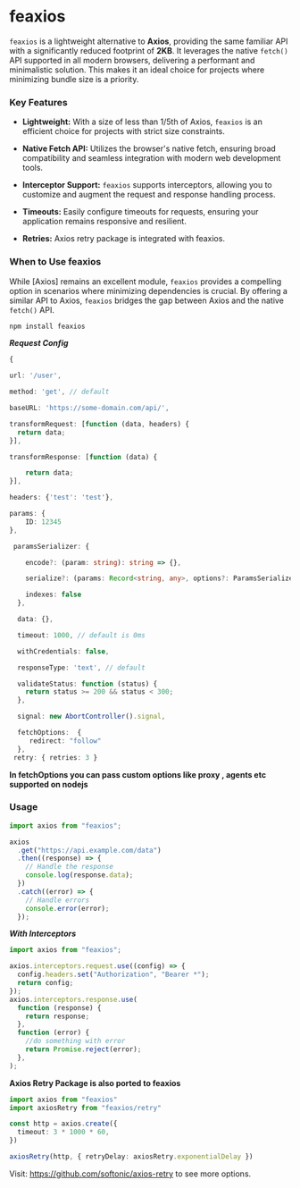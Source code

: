 # feaxios

`feaxios` is a lightweight alternative to **Axios**, providing the same familiar API with a significantly reduced footprint of **2KB**. It leverages the native `fetch()` API supported in all modern browsers, delivering a performant and minimalistic solution. This makes it an ideal choice for projects where minimizing bundle size is a priority.

### Key Features

- **Lightweight:** With a size of less than 1/5th of Axios, `feaxios` is an efficient choice for projects with strict size constraints.

- **Native Fetch API:** Utilizes the browser's native fetch, ensuring broad compatibility and seamless integration with modern web development tools.

- **Interceptor Support:** `feaxios` supports interceptors, allowing you to customize and augment the request and response handling process.

- **Timeouts:** Easily configure timeouts for requests, ensuring your application remains responsive and resilient.

- **Retries:** Axios retry package is integrated with feaxios.


### When to Use feaxios

While [Axios] remains an excellent module, `feaxios` provides a compelling option in scenarios where minimizing dependencies is crucial. By offering a similar API to Axios, `feaxios` bridges the gap between Axios and the native `fetch()` API.

```sh
npm install feaxios
```

**_Request Config_**

```ts
{

url: '/user',

method: 'get', // default

baseURL: 'https://some-domain.com/api/',

transformRequest: [function (data, headers) {
  return data;
}],

transformResponse: [function (data) {

    return data;
}],

headers: {'test': 'test'},

params: {
    ID: 12345
},

 paramsSerializer: {

    encode?: (param: string): string => {},

    serialize?: (params: Record<string, any>, options?: ParamsSerializerOptions ),

    indexes: false
  },

  data: {},

  timeout: 1000, // default is 0ms

  withCredentials: false,

  responseType: 'text', // default

  validateStatus: function (status) {
    return status >= 200 && status < 300;
  },

  signal: new AbortController().signal,

  fetchOptions:  {
     redirect: "follow"
  },
 retry: { retries: 3 }
```

**In fetchOptions you can pass custom options like proxy , agents etc supported on nodejs**

### Usage

```js
import axios from "feaxios";

axios
  .get("https://api.example.com/data")
  .then((response) => {
    // Handle the response
    console.log(response.data);
  })
  .catch((error) => {
    // Handle errors
    console.error(error);
  });
```

**_With Interceptors_**

```js
import axios from "feaxios";

axios.interceptors.request.use((config) => {
  config.headers.set("Authorization", "Bearer *");
  return config;
});
axios.interceptors.response.use(
  function (response) {
    return response;
  },
  function (error) {
    //do something with error
    return Promise.reject(error);
  },
);
```
**Axios Retry Package is also ported to feaxios**

```ts
import axios from "feaxios"
import axiosRetry from "feaxios/retry"

const http = axios.create({
  timeout: 3 * 1000 * 60,
})

axiosRetry(http, { retryDelay: axiosRetry.exponentialDelay })
```
Visit: https://github.com/softonic/axios-retry to see more options.
